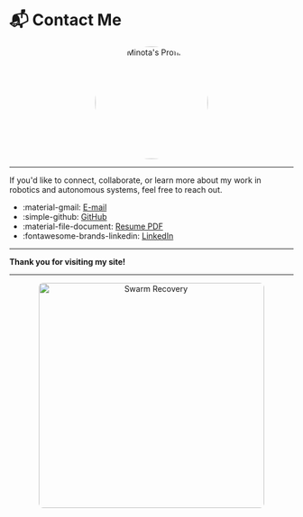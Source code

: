 # 📬 Contact Me

<p align="center">
  <img src="../assets/Minota.jpg" alt="Minota's Profile" width="200"
       style="border-radius: 50%; object-fit: cover;" />
</p>

---

If you'd like to connect, collaborate, or learn more about my work in robotics and autonomous systems, feel free to reach out.


- :material-gmail:  [E-mail](mailto:minotadache@gmail.com)
- :simple-github:   [GitHub](https://github.com/MinotaDache/)
- :material-file-document:  [Resume PDF](assets/CVMinotaMDache.pdf)
- :fontawesome-brands-linkedin: [LinkedIn](https://linkedin.com/in/minotadache/)
---

**Thank you for visiting my site!**

---

<p align="center">
  <img src="../assets/minobtic.png" alt="Swarm Recovery" width="400" style="border-radius: 8px;" />
</p>
